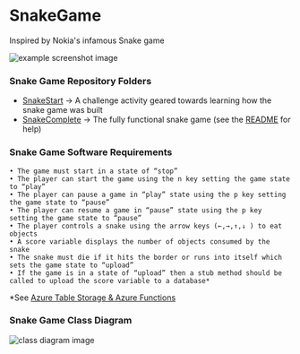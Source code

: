 # SnakeGame
Inspired by Nokia's infamous Snake game

![example screenshot image](https://github.com/Abtar/SnakeGame/blob/master/Screenshot.JPG "Snake Game Screenshot")



### Snake Game Repository Folders

- [SnakeStart](https://github.com/Abtar/SnakeGame/tree/master/SnakeStart) -> A challenge activity geared towards learning how the snake game was built 
- [SnakeComplete](https://github.com/Abtar/SnakeGame/tree/master/SnakeComplete) -> The fully functional snake game (see the [README](https://github.com/Abtar/SnakeGame/blob/master/SnakeStart/README) for help)



### Snake Game Software Requirements

    • The game must start in a state of “stop”
    • The player can start the game using the n key setting the game state to “play” 
    • The player can pause a game in “play” state using the p key setting the game state to “pause”
    • The player can resume a game in “pause” state using the p key setting the game state to “pause”
    • The player controls a snake using the arrow keys (←,→,↑,↓ ) to eat objects
    • A score variable displays the number of objects consumed by the snake
    • The snake must die if it hits the border or runs into itself which sets the game state to “upload”
    • If the game is in a state of “upload” then a stub method should be called to upload the score variable to a database*
*See [Azure Table Storage & Azure Functions](https://docs.microsoft.com/en-us/azure/azure-functions/functions-bindings-storage-table)


### Snake Game Class Diagram

![class diagram image](https://github.com/Abtar/SnakeGame/blob/master/SnakeComplete/SnakeGameClassDiagram.jpg "Snake Game Class Diagram")

